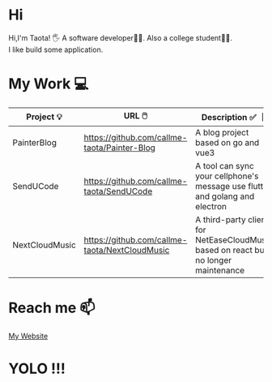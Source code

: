 # Hi 
Hi,I'm Taota!  🖐️
A software developer🧑‍💻. Also a college student🧑‍🎓.  
I like build some application.  

# My Work 💻
| Project 💡 | URL 🖱️ | Description ✅ ｜
| --- | --- | --- |
| PainterBlog | https://github.com/callme-taota/Painter-Blog | A blog project based on go and vue3 |
| SendUCode | https://github.com/callme-taota/SendUCode | A tool can sync your cellphone's message use flutter and golang and electron |
| NextCloudMusic | https://github.com/callme-taota/NextCloudMusic | A third-party client for NetEaseCloudMusic based on react but no longer maintenance |

# Reach me 📫
[My Website](http://www.tao-ta.fun/)

# YOLO !!!   
